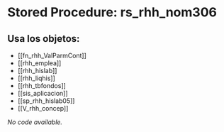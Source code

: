 # Stored Procedure: rs_rhh_nom306

## Usa los objetos:
- [[fn_rhh_ValParmCont]]
- [[rhh_emplea]]
- [[rhh_hislab]]
- [[rhh_liqhis]]
- [[rhh_tbfondos]]
- [[sis_aplicacion]]
- [[sp_rhh_hislab05]]
- [[V_rhh_concep]]

*No code available.*
